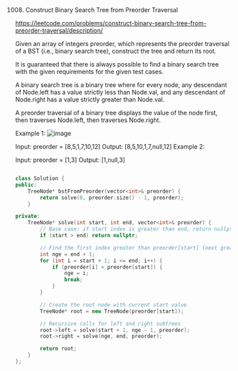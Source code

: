 1008. Construct Binary Search Tree from Preorder Traversal

https://leetcode.com/problems/construct-binary-search-tree-from-preorder-traversal/description/

Given an array of integers preorder, which represents the preorder traversal of a BST (i.e., binary search tree), construct the tree and return its root.

It is guaranteed that there is always possible to find a binary search tree with the given requirements for the given test cases.

A binary search tree is a binary tree where for every node, any descendant of Node.left has a value strictly less than Node.val, and any descendant of Node.right has a value strictly greater than Node.val.

A preorder traversal of a binary tree displays the value of the node first, then traverses Node.left, then traverses Node.right.

 

Example 1:
![image](https://github.com/user-attachments/assets/2e66fe4a-456a-4336-8581-cd2d1f7608bd)


Input: preorder = [8,5,1,7,10,12]
Output: [8,5,10,1,7,null,12]
Example 2:

Input: preorder = [1,3]
Output: [1,null,3]

```cpp

class Solution {
public:
    TreeNode* bstFromPreorder(vector<int>& preorder) {
        return solve(0, preorder.size() - 1, preorder);
    }

private:
    TreeNode* solve(int start, int end, vector<int>& preorder) {
        // Base case: if start index is greater than end, return nullptr
        if (start > end) return nullptr;

        // Find the first index greater than preorder[start] (next greater element)
        int nge = end + 1;
        for (int i = start + 1; i <= end; i++) {
            if (preorder[i] > preorder[start]) {
                nge = i;
                break;
            }
        }

        // Create the root node with current start value
        TreeNode* root = new TreeNode(preorder[start]);

        // Recursive calls for left and right subtrees
        root->left = solve(start + 1, nge - 1, preorder);
        root->right = solve(nge, end, preorder);

        return root;
    }
};

```
